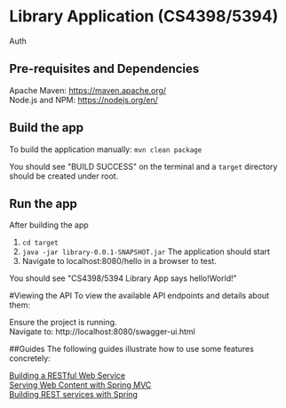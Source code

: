 # Library Application (CS4398/5394) 

Auth

## Pre-requisites and Dependencies

Apache Maven: https://maven.apache.org/     
Node.js and NPM: https://nodejs.org/en/


## Build the app

To build the application manually: 
`mvn clean package`    

You should see "BUILD SUCCESS" on the terminal and a `target` directory should be created under root.

## Run the app

After building the app 

1. `cd target`
2. `java -jar library-0.0.1-SNAPSHOT.jar`
   The application should start
3. Navigate to localhost:8080/hello in a browser to test. 

You should see "CS4398/5394 Library App says hello!World!"

#Viewing the API
To view the available API endpoints and details about them:

Ensure the project is running.    
Navigate to: http://localhost:8080/swagger-ui.html

##Guides
The following guides illustrate how to use some features concretely:

[Building a RESTful Web Service](https://spring.io/guides/gs/rest-service/)    
[Serving Web Content with Spring MVC](https://spring.io/guides/gs/serving-web-content/)    
[Building REST services with Spring](https://spring.io/guides/tutorials/bookmarks/)    
